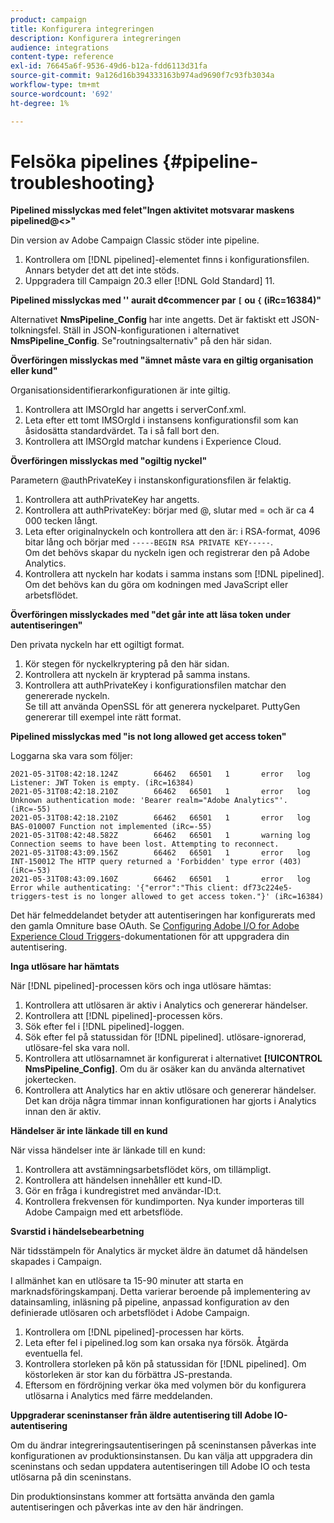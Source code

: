 ```yaml
---
product: campaign
title: Konfigurera integreringen
description: Konfigurera integreringen
audience: integrations
content-type: reference
exl-id: 76645a6f-9536-49d6-b12a-fdd6113d31fa
source-git-commit: 9a126d16b394333163b974ad9690f7c93fb3034a
workflow-type: tm+mt
source-wordcount: '692'
ht-degree: 1%

---
```


# Felsöka pipelines {#pipeline-troubleshooting}

**Pipelined misslyckas med felet&quot;Ingen aktivitet motsvarar maskens pipelined@&lt;>&quot;**

Din version av Adobe Campaign Classic stöder inte pipeline.

1. Kontrollera om [!DNL pipelined]-elementet finns i konfigurationsfilen. Annars betyder det att det inte stöds.
1. Uppgradera till Campaign 20.3 eller [!DNL Gold Standard] 11.

**Pipelined misslyckas med &#39;&#39; aurait d¢commencer par  `[` ou  `{` (iRc=16384)&quot;**

Alternativet **NmsPipeline_Config** har inte angetts. Det är faktiskt ett JSON-tolkningsfel.
Ställ in JSON-konfigurationen i alternativet **NmsPipeline_Config**. Se&quot;routningsalternativ&quot; på den här sidan.

**Överföringen misslyckas med &quot;ämnet måste vara en giltig organisation eller kund&quot;**

Organisationsidentifierarkonfigurationen är inte giltig.

1. Kontrollera att IMSOrgId har angetts i serverConf.xml.
1. Leta efter ett tomt IMSOrgId i instansens konfigurationsfil som kan åsidosätta standardvärdet. Ta i så fall bort den.
1. Kontrollera att IMSOrgId matchar kundens i Experience Cloud.

**Överföringen misslyckas med &quot;ogiltig nyckel&quot;**

Parametern @authPrivateKey i instanskonfigurationsfilen är felaktig.

1. Kontrollera att authPrivateKey har angetts.
1. Kontrollera att authPrivateKey: börjar med @, slutar med = och är ca 4 000 tecken långt.
1. Leta efter originalnyckeln och kontrollera att den är: i RSA-format, 4096 bitar lång och börjar med `-----BEGIN RSA PRIVATE KEY-----`.
   <br> Om det behövs skapar du nyckeln igen och registrerar den på Adobe Analytics.
1. Kontrollera att nyckeln har kodats i samma instans som [!DNL pipelined]. <br>Om det behövs kan du göra om kodningen med JavaScript eller arbetsflödet.

**Överföringen misslyckades med &quot;det går inte att läsa token under autentiseringen&quot;**

Den privata nyckeln har ett ogiltigt format.

1. Kör stegen för nyckelkryptering på den här sidan.
1. Kontrollera att nyckeln är krypterad på samma instans.
1. Kontrollera att authPrivateKey i konfigurationsfilen matchar den genererade nyckeln. <br>Se till att använda OpenSSL för att generera nyckelparet. PuttyGen genererar till exempel inte rätt format.

**Pipelined misslyckas med &quot;is not long allowed get access token&quot;**

Loggarna ska vara som följer:

```
2021-05-31T08:42:18.124Z        66462   66501   1       error   log     Listener: JWT Token is empty. (iRc=16384)
2021-05-31T08:42:18.210Z        66462   66501   1       error   log     Unknown authentication mode: 'Bearer realm="Adobe Analytics"'. (iRc=-55)
2021-05-31T08:42:18.210Z        66462   66501   1       error   log     BAS-010007 Function not implemented (iRc=-55)
2021-05-31T08:42:48.582Z        66462   66501   1       warning log     Connection seems to have been lost. Attempting to reconnect.
2021-05-31T08:43:09.156Z        66462   66501   1       error   log     INT-150012 The HTTP query returned a 'Forbidden' type error (403) (iRc=-53)
2021-05-31T08:43:09.160Z        66462   66501   1       error   log     Error while authenticating: '{"error":"This client: df73c224e5-triggers-test is no longer allowed to get access token."}' (iRc=16384)
```

Det här felmeddelandet betyder att autentiseringen har konfigurerats med den gamla Omniture base OAuth. Se [Configuring Adobe I/O for Adobe Experience Cloud Triggers](../../integrations/using/configuring-adobe-io.md)-dokumentationen för att uppgradera din autentisering.

**Inga utlösare har hämtats**

När [!DNL pipelined]-processen körs och inga utlösare hämtas:

1. Kontrollera att utlösaren är aktiv i Analytics och genererar händelser.
1. Kontrollera att [!DNL pipelined]-processen körs.
1. Sök efter fel i [!DNL pipelined]-loggen.
1. Sök efter fel på statussidan för [!DNL pipelined]. utlösare-ignorerad, utlösare-fel ska vara noll.
1. Kontrollera att utlösarnamnet är konfigurerat i alternativet **[!UICONTROL NmsPipeline_Config]**. Om du är osäker kan du använda alternativet jokertecken.
1. Kontrollera att Analytics har en aktiv utlösare och genererar händelser. Det kan dröja några timmar innan konfigurationen har gjorts i Analytics innan den är aktiv.

**Händelser är inte länkade till en kund**

När vissa händelser inte är länkade till en kund:

1. Kontrollera att avstämningsarbetsflödet körs, om tillämpligt.
1. Kontrollera att händelsen innehåller ett kund-ID.
1. Gör en fråga i kundregistret med användar-ID:t.
1. Kontrollera frekvensen för kundimporten. Nya kunder importeras till Adobe Campaign med ett arbetsflöde.

**Svarstid i händelsebearbetning**

När tidsstämpeln för Analytics är mycket äldre än datumet då händelsen skapades i Campaign.

I allmänhet kan en utlösare ta 15-90 minuter att starta en marknadsföringskampanj. Detta varierar beroende på implementering av datainsamling, inläsning på pipeline, anpassad konfiguration av den definierade utlösaren och arbetsflödet i Adobe Campaign.

1. Kontrollera om [!DNL pipelined]-processen har körts.
1. Leta efter fel i pipelined.log som kan orsaka nya försök. Åtgärda eventuella fel.
1. Kontrollera storleken på kön på statussidan för [!DNL pipelined]. Om köstorleken är stor kan du förbättra JS-prestanda.
1. Eftersom en fördröjning verkar öka med volymen bör du konfigurera utlösarna i Analytics med färre meddelanden.

**Uppgraderar sceninstanser från äldre autentisering till Adobe IO-autentisering**

Om du ändrar integreringsautentiseringen på sceninstansen påverkas inte konfigurationen av produktionsinstansen. Du kan välja att uppgradera din sceninstans och sedan uppdatera autentiseringen till Adobe IO och testa utlösarna på din sceninstans.

Din produktionsinstans kommer att fortsätta använda den gamla autentiseringen och påverkas inte av den här ändringen.
